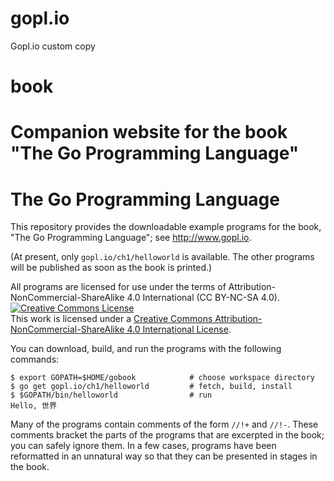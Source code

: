 # gopl.io
Gopl.io custom copy
# book
Companion website for the book "The Go Programming Language"
=======
# The Go Programming Language

This repository provides the downloadable example programs
for the book, "The Go Programming Language"; see http://www.gopl.io.

(At present, only `gopl.io/ch1/helloworld` is available.  The other
programs will be published as soon as the book is printed.)

All programs are licensed for use under the terms of
Attribution-NonCommercial-ShareAlike 4.0 International (CC BY-NC-SA 4.0).
<a rel="license" href="http://creativecommons.org/licenses/by-nc-sa/4.0/"><img alt="Creative Commons License" style="border-width:0" src="https://i.creativecommons.org/l/by-nc-sa/4.0/88x31.png" /></a><br />This work is licensed under a <a rel="license" href="http://creativecommons.org/licenses/by-nc-sa/4.0/">Creative Commons Attribution-NonCommercial-ShareAlike 4.0 International License</a>.

You can download, build, and run the programs with the following commands:

	$ export GOPATH=$HOME/gobook            # choose workspace directory
	$ go get gopl.io/ch1/helloworld         # fetch, build, install
	$ $GOPATH/bin/helloworld                # run
	Hello, 世界

Many of the programs contain comments of the form `//!+` and `//!-`.
These comments bracket the parts of the programs that are excerpted in the
book; you can safely ignore them.  In a few cases, programs
have been reformatted in an unnatural way so that they can be presented
in stages in the book.

